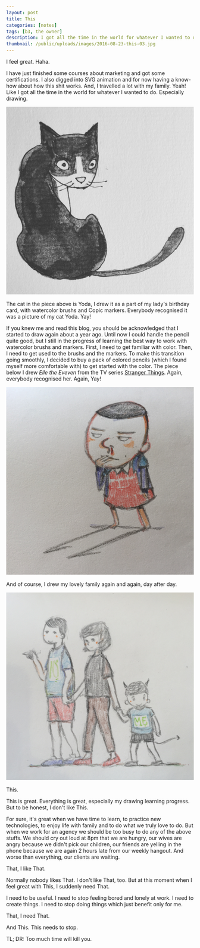 ```yaml
---
layout: post
title: This
categories: [notes]
tags: [b3, the owner]
description: I got all the time in the world for whatever I wanted to do. Especially drawing.
thumbnail: /public/uploads/images/2016-08-23-this-03.jpg
---
```



I feel great. Haha.

I have just finished some courses about marketing and got some certifications. I also digged into SVG animation and for now having a know-how about how this shit works. And, I travelled a lot with my family. Yeah! Like I got all the time in the world for whatever I wanted to do. Especially drawing.

![Yoda the Cat](/public/uploads/images/2016-08-23-this-03.jpg "Yoda the Cat")

The cat in the piece above is Yoda, I drew it as a part of my lady's birthday card, with watercolor brushs and Copic markers. Everybody recognised it was a picture of my cat Yoda. Yay!

If you knew me and read this blog, you should be acknowledged that I started to draw again about a year ago. Until now I could handle the pencil quite good, but I still in the progress of learning the best way to work with watercolor brushs and markers. First, I need to get familiar with color. Then, I need to get used to the brushs and the markers. To make this transition going smoothly, I decided to buy a pack of colored pencils (which I found myself more comfortable with) to get started with the color. The piece below I drew *Elle the Eveven* from the TV series [Stranger Things](https://en.wikipedia.org/wiki/Stranger_Things_(TV_series)). Again, everybody recognised her. Again, Yay!

![El the Eleven](/public/uploads/images/2016-08-23-this-01.jpg "El the Eleven")

And of course, I drew my lovely family again and again, day after day.

![The Husband, the Lion and the Deer](/public/uploads/images/2016-08-23-this-02.jpg "The Husband, the Lion and the Deer")

This.

This is great. Everything is great, especially my drawing learning progress. But to be honest, I don't like This.

For sure, it's great when we have time to learn, to practice new technologies, to enjoy life with family and to do what we truly love to do. But when we work for an agency we should be too busy to do any of the above stuffs. We should cry out loud at 8pm that we are hungry, our wives are angry because we didn't pick our children, our friends are yelling in the phone because we are again 2 hours late from our weekly hangout. And worse than everything, our clients are waiting.

That, I like That.

Normally nobody likes That. I don't like That, too. But at this moment when I feel great with This, I suddenly need That.

I need to be useful. I need to stop feeling bored and lonely at work. I need to create things. I need to stop doing things which just benefit only for me.

That, I need That.

And This. This needs to stop.

TL; DR: Too much time will kill you.